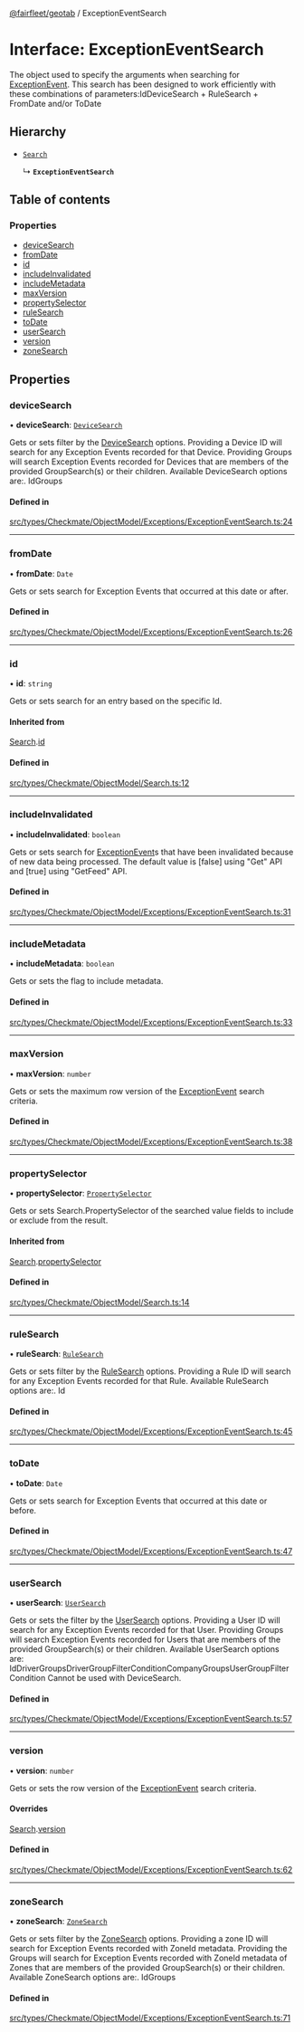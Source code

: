 [@fairfleet/geotab](../README.md) / ExceptionEventSearch

# Interface: ExceptionEventSearch

The object used to specify the arguments when searching for [ExceptionEvent](ExceptionEvent.md).
 This search has been designed to work efficiently with these combinations of parameters:<list><item><description>Id</description></item><item><description>DeviceSearch + RuleSearch + FromDate and/or ToDate</description></item></list>

## Hierarchy

- [`Search`](Search.md)

  ↳ **`ExceptionEventSearch`**

## Table of contents

### Properties

- [deviceSearch](ExceptionEventSearch.md#devicesearch)
- [fromDate](ExceptionEventSearch.md#fromdate)
- [id](ExceptionEventSearch.md#id)
- [includeInvalidated](ExceptionEventSearch.md#includeinvalidated)
- [includeMetadata](ExceptionEventSearch.md#includemetadata)
- [maxVersion](ExceptionEventSearch.md#maxversion)
- [propertySelector](ExceptionEventSearch.md#propertyselector)
- [ruleSearch](ExceptionEventSearch.md#rulesearch)
- [toDate](ExceptionEventSearch.md#todate)
- [userSearch](ExceptionEventSearch.md#usersearch)
- [version](ExceptionEventSearch.md#version)
- [zoneSearch](ExceptionEventSearch.md#zonesearch)

## Properties

### deviceSearch

• **deviceSearch**: [`DeviceSearch`](DeviceSearch.md)

Gets or sets filter by the [DeviceSearch](DeviceSearch.md) options. Providing a Device ID will
 search for any Exception Events recorded for that Device.
 Providing Groups will search Exception Events recorded for Devices that are members of the provided
 GroupSearch(s) or their children.
 Available DeviceSearch options are:.
 <list><item><description>Id</description></item><item><description>Groups</description></item></list>

#### Defined in

[src/types/Checkmate/ObjectModel/Exceptions/ExceptionEventSearch.ts:24](https://github.com/fairfleet/geotab/blob/b682f10/src/types/Checkmate/ObjectModel/Exceptions/ExceptionEventSearch.ts#L24)

___

### fromDate

• **fromDate**: `Date`

Gets or sets search for Exception Events that occurred at this date or after.

#### Defined in

[src/types/Checkmate/ObjectModel/Exceptions/ExceptionEventSearch.ts:26](https://github.com/fairfleet/geotab/blob/b682f10/src/types/Checkmate/ObjectModel/Exceptions/ExceptionEventSearch.ts#L26)

___

### id

• **id**: `string`

Gets or sets search for an entry based on the specific Id.

#### Inherited from

[Search](Search.md).[id](Search.md#id)

#### Defined in

[src/types/Checkmate/ObjectModel/Search.ts:12](https://github.com/fairfleet/geotab/blob/b682f10/src/types/Checkmate/ObjectModel/Search.ts#L12)

___

### includeInvalidated

• **includeInvalidated**: `boolean`

Gets or sets search for [ExceptionEvent](ExceptionEvent.md)s that have been invalidated because of new data being processed.
 The default value is [false] using "Get" API and [true] using "GetFeed" API.

#### Defined in

[src/types/Checkmate/ObjectModel/Exceptions/ExceptionEventSearch.ts:31](https://github.com/fairfleet/geotab/blob/b682f10/src/types/Checkmate/ObjectModel/Exceptions/ExceptionEventSearch.ts#L31)

___

### includeMetadata

• **includeMetadata**: `boolean`

Gets or sets the flag to include metadata.

#### Defined in

[src/types/Checkmate/ObjectModel/Exceptions/ExceptionEventSearch.ts:33](https://github.com/fairfleet/geotab/blob/b682f10/src/types/Checkmate/ObjectModel/Exceptions/ExceptionEventSearch.ts#L33)

___

### maxVersion

• **maxVersion**: `number`

Gets or sets the maximum row version of the
 [ExceptionEvent](ExceptionEvent.md) search criteria.

#### Defined in

[src/types/Checkmate/ObjectModel/Exceptions/ExceptionEventSearch.ts:38](https://github.com/fairfleet/geotab/blob/b682f10/src/types/Checkmate/ObjectModel/Exceptions/ExceptionEventSearch.ts#L38)

___

### propertySelector

• **propertySelector**: [`PropertySelector`](PropertySelector.md)

Gets or sets Search.PropertySelector of the searched value fields to include or exclude from the result.

#### Inherited from

[Search](Search.md).[propertySelector](Search.md#propertyselector)

#### Defined in

[src/types/Checkmate/ObjectModel/Search.ts:14](https://github.com/fairfleet/geotab/blob/b682f10/src/types/Checkmate/ObjectModel/Search.ts#L14)

___

### ruleSearch

• **ruleSearch**: [`RuleSearch`](RuleSearch.md)

Gets or sets filter by the [RuleSearch](RuleSearch.md) options. Providing a Rule ID
 will search for any Exception Events recorded for that Rule.
 Available RuleSearch options are:.
 <list><item><description>Id</description></item></list>

#### Defined in

[src/types/Checkmate/ObjectModel/Exceptions/ExceptionEventSearch.ts:45](https://github.com/fairfleet/geotab/blob/b682f10/src/types/Checkmate/ObjectModel/Exceptions/ExceptionEventSearch.ts#L45)

___

### toDate

• **toDate**: `Date`

Gets or sets search for Exception Events that occurred at this date or before.

#### Defined in

[src/types/Checkmate/ObjectModel/Exceptions/ExceptionEventSearch.ts:47](https://github.com/fairfleet/geotab/blob/b682f10/src/types/Checkmate/ObjectModel/Exceptions/ExceptionEventSearch.ts#L47)

___

### userSearch

• **userSearch**: [`UserSearch`](UserSearch.md)

Gets or sets the filter by the [UserSearch](UserSearch.md) options. Providing a User ID will search
 for any Exception Events recorded for that User.
 Providing Groups will search Exception Events recorded for Users that are members of the provided GroupSearch(s) or
 their children.
 Available UserSearch options are:
 <list><item><description>Id</description></item><item><description>DriverGroups</description></item><item><description>DriverGroupFilterCondition</description></item><item><description>CompanyGroups</description></item><item><description>UserGroupFilterCondition</description></item></list><para />
 Cannot be used with DeviceSearch.

#### Defined in

[src/types/Checkmate/ObjectModel/Exceptions/ExceptionEventSearch.ts:57](https://github.com/fairfleet/geotab/blob/b682f10/src/types/Checkmate/ObjectModel/Exceptions/ExceptionEventSearch.ts#L57)

___

### version

• **version**: `number`

Gets or sets the row version of the [ExceptionEvent](ExceptionEvent.md)
 search criteria.

#### Overrides

[Search](Search.md).[version](Search.md#version)

#### Defined in

[src/types/Checkmate/ObjectModel/Exceptions/ExceptionEventSearch.ts:62](https://github.com/fairfleet/geotab/blob/b682f10/src/types/Checkmate/ObjectModel/Exceptions/ExceptionEventSearch.ts#L62)

___

### zoneSearch

• **zoneSearch**: [`ZoneSearch`](ZoneSearch.md)

Gets or sets filter by the [ZoneSearch](ZoneSearch.md) options.
 Providing a zone ID will search for Exception Events recorded with ZoneId metadata.
 Providing the Groups will search for Exception Events recorded with ZoneId metadata of Zones that are members of the provided
 GroupSearch(s) or their children.
 Available ZoneSearch options are:.
 <list><item><description>Id</description></item><item><description>Groups</description></item></list>

#### Defined in

[src/types/Checkmate/ObjectModel/Exceptions/ExceptionEventSearch.ts:71](https://github.com/fairfleet/geotab/blob/b682f10/src/types/Checkmate/ObjectModel/Exceptions/ExceptionEventSearch.ts#L71)
